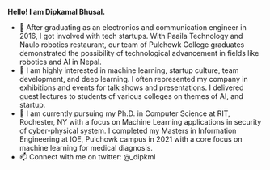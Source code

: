 <b> Hello! I am Dipkamal Bhusal. </b>
- 👋 After graduating as an electronics and communication engineer in 2016, I got involved with tech startups. With Paaila Technology and Naulo robotics restaurant, our team of Pulchowk College graduates demonstrated the possibility of technological advancement in fields like robotics and AI in Nepal.
- 👀 I am highly interested in machine learning, startup culture, team development, and deep learning. I often represented my company in exhibitions and events for talk shows and presentations. I delivered guest lectures to students of various colleges on themes of AI, and startup.
- 🌱 I am currently pursuing my Ph.D. in Computer Science at RIT, Rochester, NY with a focus on Machine Learning applications in security of cyber-physical system. I completed my Masters in Information Engineering at IOE, Pulchowk campus in 2021 with a core focus on machine learning for medical diagnosis.
- 📫 Connect with me on twitter: @_dipkml


<!---
dipkamal/dipkamal is a ✨ special ✨ repository because its `README.md` (this file) appears on your GitHub profile.
You can click the Preview link to take a look at your changes.
--->
